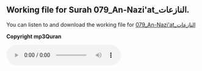 
## Working file for Surah 079_An-Nazi'at_النازعات.

You can listen to and download the working file for [079_An-Nazi'at_النازعات](https://server9.mp3quran.net/huthifi_qalon/079.mp3)

**Copyright mp3Quran**

<audio controls src="https://server9.mp3quran.net/huthifi_qalon/079.mp3"></audio>
